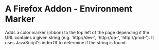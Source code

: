 # A Firefox Addon - Environment Marker
Adds a color marker (ribbon) to the top left of the page depending if the URL contains a given string (e.g. 'http://dev-', 'http://qa-',  'http://prod-'). It uses JavaScript's indexOf to determine if the string is found.

